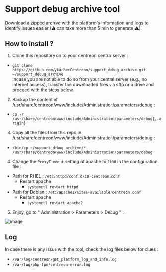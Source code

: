 # Support debug archive tool
Download a zipped archive with the platform's information and logs to identify issues easier (⚠ can take more than 5 min to generate ⚠).

## How to install ?
1. Clone this repository on to your centreon central server :
  - ```git clone https://github.com/ykacherCentreon/support_debug_archive.git ~/support_debug_archive```  
  Incase you are not able to do so from your central server (e.g., no internet access), transfer the downloaded files via sftp or a drive and proceed with the steps below.
2. Backup the content of /usr/share/centreon/www/include/Administration/parameters/debug : 
  - ```cp -r /usr/share/centreon/www/include/Administration/parameters/debug{,.origin}```
3. Copy all the files from this repo in 
/usr/share/centreon/www/include/Administration/parameters/debug :
  - ```/bin/cp ~/support_debug_archive/* /usr/share/centreon/www/include/Administration/parameters/debug```
4. Change the ```ProxyTimeout``` setting of apache to ```1000``` in the configuration file :
  - Path for RHEL   : ```/etc/httpd/conf.d/10-centreon.conf```
    - Restart apache
      - ```systemctl restart httpd```
  - Path for Debian : ```/etc/apache2/sites-available/centreon.conf```
    - Restart apache
      - ```systemctl restart apache2```
5. Enjoy, go to " Administration  >  Parameters  >  Debug " :

<img alt="image" src="https://github.com/ykacherCentreon/support_debug_archive/assets/85548802/ba40fe1c-b8b1-4b93-9e5e-8106e5ad8c7e">

## Log
In case there is any issue with the tool, check the log files below for clues :
- ```/var/log/centreon/get_platform_log_and_info.log```
- ```/var/log/php-fpm/centreon-error.log```
